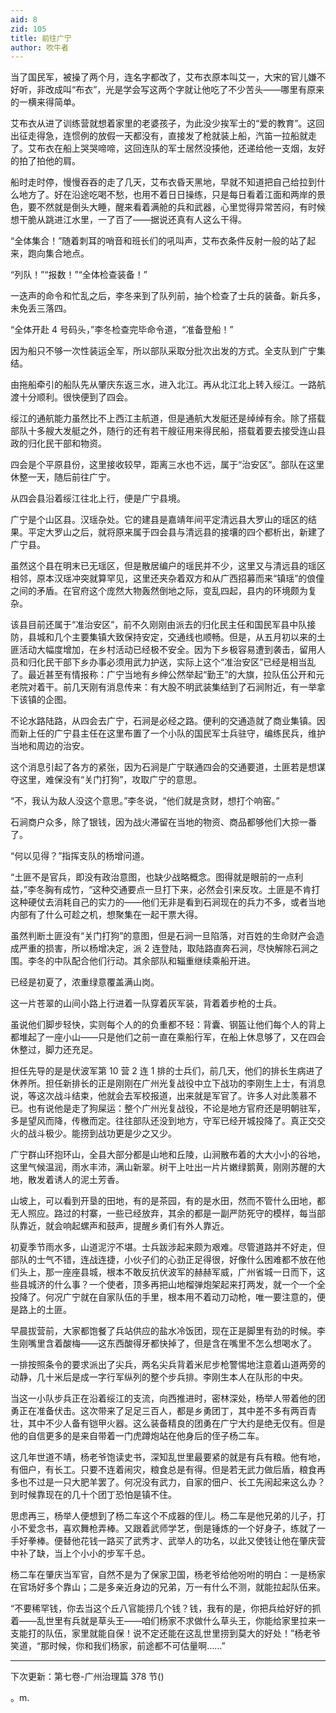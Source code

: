 ```yaml
---
aid: 8
zid: 105
title: 前往广宁
author: 吹牛者
---
```


当了国民军，被操了两个月，连名字都改了，艾布衣原本叫艾一，大宋的官儿嫌不好听，非改成叫“布衣”，光是学会写这两个字就让他吃了不少苦头――哪里有原来的一横来得简单。

艾布衣从进了训练营就想着家里的老婆孩子，为此没少挨军士的“爱的教育”。这回出征走得急，连惯例的放假一天都没有，直接发了枪就装上船，汽笛一拉船就走了。艾布衣在船上哭哭啼啼，这回连队的军士居然没揍他，还递给他一支烟，友好的拍了拍他的肩。

船时走时停，慢慢吞吞的走了几天，艾布衣昏天黑地，早就不知道把自己给拉到什么地方了。好在沿途吃喝不愁，也用不着日日操练，只是每日看着江面和两岸的景色，要不然就是倒头大睡，醒来看着满舱的兵和武器，心里觉得异常苦闷，有时候想干脆从跳进江水里，一了百了――据说还真有人这么干得。

“全体集合！”随着刺耳的哨音和班长们的吼叫声，艾布衣条件反射一般的站了起来，跑向集合地点。

“列队！”“报数！”“全体检查装备！”

一迭声的命令和忙乱之后，李冬来到了队列前，抽个检查了士兵的装备。新兵多，未免丢三落四。

“全体开赴 4 号码头，”李冬检查完毕命令道，“准备登船！”

因为船只不够一次性装运全军，所以部队采取分批次出发的方式。全支队到广宁集结。

由拖船牵引的船队先从肇庆东返三水，进入北江。再从北江北上转入绥江。一路航渡十分顺利。很快便到了四会。

绥江的通航能力虽然比不上西江主航道，但是通航大发艇还是绰绰有余。除了搭载部队十多艘大发艇之外，随行的还有若干艘征用来得民船，搭载着要去接受连山县政的归化民干部和物资。

四会是个平原县份，这里接收较早，距离三水也不远，属于“治安区”。部队在这里休整一天，随后前往广宁。

从四会县沿着绥江往北上行，便是广宁县境。

广宁是个山区县。汉瑶杂处。它的建县是嘉靖年间平定清远县大罗山的瑶区的结果。平定大罗山之后，就将原来属于四会县与清远县的接壤的四个都析出，新建了广宁县。

虽然这个县在明末已无瑶区，但是散居编户的瑶民并不少，这里又与清远县的瑶区相邻，原本汉瑶冲突就算罕见，这里还夹杂着双方和从广西招募而来“镇瑶”的俍僮之间的矛盾。在官府这个庞然大物轰然倒地之际，变乱四起，县内的环境颇为复杂。

该县目前还属于“准治安区”，前不久刚刚由派去的归化民主任和国民军县中队接防，县城和几个主要集镇大致保持安定，交通线也顺畅。但是，从五月初以来的土匪活动大幅度增加，在乡村活动已经极不安全。因为下乡极容易遭到袭击，留用人员和归化民干部下乡办事必须用武力护送，实际上这个“准治安区”已经是相当乱了。最近甚至有情报称：广宁当地有乡绅公然举起“勤王”的大旗，拉队伍公开和元老院对着干。前几天刚有消息传来：有大股不明武装集结到了石涧附近，有一举拿下该镇的企图。

不论水路陆路，从四会去广宁，石涧是必经之路。便利的交通造就了商业集镇。因而新上任的广宁县主任在这里布置了一个小队的国民军士兵驻守，编练民兵，维护当地和周边的治安。

这个消息引起了各方的紧张，因为石涧是广宁联通四会的交通要道，土匪若是想谋夺这里，难保没有“关门打狗”，攻取广宁的意思。

“不，我认为敌人没这个意思。”李冬说，“他们就是贪财，想打个响窑。”

石涧商户众多，除了银钱，因为战火滞留在当地的物资、商品都够他们大掠一番了。

“何以见得？”指挥支队的杨增问道。

“土匪不是官兵，即没有政治意图，也缺少战略概念。图得就是眼前的一点利益，”李冬胸有成竹，“这种交通要点一旦打下来，必然会引来反攻。土匪是不肯打这种硬仗去消耗自己的实力的――他们无非是看到石涧现在的兵力不多，或者当地内部有了什么可趁之机，想聚集在一起干票大得。

虽然判断土匪没有“关门打狗”的意图，但是石涧一旦陷落，对百姓的生命财产会造成严重的损害，所以杨增决定，派 2 连登陆，取陆路直奔石涧，尽快解除石涧之围。李冬的中队配合他们行动。其余部队和辎重继续乘船开进。

已经是初夏了，浓重绿意覆盖满山岗。

这一片苍翠的山间小路上行进着一队穿着灰军装，背着着步枪的士兵。

虽说他们脚步轻快，实则每个人的的负重都不轻：背囊、钢盔让他们每个人的背上都堆起了一座小山――只是他们之前一直在乘船行军，在船上休息够了，又在四会休整过，脚力还充足。

担任先导的是是伏波军第 10 营 2 连 1 排的士兵们，前几天，他们的排长生病进了休养所。担任新排长的正是刚刚在广州光复战役中立下战功的李刚生上士，有消息说，等这次战斗结束，他就会去军校报道，出来就是军官了。许多人对此羡慕不已。也有说他是走了狗屎运：整个广州光复战役，不论是地方官府还是明朝驻军，多是望风而降，传檄而定。往往部队还没到地方，守军已经开城投降了。真正交交火的战斗极少。能捞到战功更是少之又少。

广宁群山环抱环山，全县大部分都是山地和丘陵，山涧散布着的大大小小的谷地，这里气候温润，雨水丰沛，满山新翠。树干上吐出一片片嫩绿鹅黄，刚刚苏醒的大地，散发着诱人的泥土芳香。

山坡上，可以看到开垦的田地，有的是茶园，有的是水田，然而不管什么田地，都无人照应。路过的村寨，一些已经放弃，其余的都是一副严防死守的模样，每当部队靠近，就会响起螺声和鼓声，提醒乡勇们有外人靠近。

初夏季节雨水多，山道泥泞不堪。士兵跋涉起来颇为艰难。尽管道路并不好走，但部队的士气不错，连战连捷，小伙子们的心劲正足得很，好像什么困难都不放在他们头上，那一座座县城，根本不敢反抗伏波军的赫赫军威，广州省城一日而下，这些县城济的什么事？一个使者，顶多再把山地榴弹炮架起来打两发，就一个一个全投降了。何况广宁就在自家队伍的手里，根本用不着动刀动枪，唯一要注意的，便是路上的土匪。

早晨拔营前，大家都饱餐了兵站供应的盐水冷饭团，现在正是脚里有劲的时候。李生刚嘴里含着酸梅――这东西酸得牙都快掉了，但是含在嘴里不怎么想喝水了。

一排按照条令的要求派出了尖兵，两名尖兵背着米尼步枪警惕地注意着山道两旁的动静，几十米后是成一字行军纵列的整个步兵排。李刚生本人在队形的中央。

当这一小队步兵正在沿着绥江的支流，向西推进时，密林深处，杨举人带着他的团勇正在准备伏击。这次带来了足足三百人，都是乡勇团丁，其中差不多有两百青壮，其中不少人备有铠甲火器。这么装备精良的团勇在广宁大约是绝无仅有。但是他的自信更多的是来自带着一门虎蹲炮站在他身后的侄子杨二车。

这几年世道不靖，杨老爷饱读史书，深知乱世里最要紧的就是有兵有粮。他有地，有佃户，有长工。只要不连着闹灾，粮食总是有得。但是若无武力做后盾，粮食再多也不过是一只大肥羊罢了。何况没有武力，自家的佃户、长工先闹起来这么办？到时候靠现在的几十个团丁恐怕是镇不住。

思虑再三，杨举人便想到了杨二车这个不成器的侄儿。杨二车是他兄弟的儿子，打小不爱念书，喜欢舞枪弄棒。又跟着武师学艺，倒是锤炼的一个好身子，练就了一手好拳棒。便替他花钱一路买了武秀才、武举人的功名，以此又使钱让他在肇庆营中补了缺，当上个小小的步军千总。

杨二车在肇庆当军官，自然不是为了保家卫国，杨老爷给他吩咐的明白：一是杨家在官场好多个靠山；二是多亲近身边的兄弟，万一有什么不测，就能拉起队伍来。

“不要稀罕钱，你去当这个丘八官能捞几个钱？钱，我有的是，你把兵给好好的抓着――乱世里有兵就是草头王――咱们杨家不求做什么草头王，你能给家里拉来一支能打的队伍，家里就能自保！说不定还能在这乱世里捞到莫大的好处！”杨老爷笑道，“那时候，你和我们杨家，前途都不可估量啊……”

---

下次更新：第七卷-广州治理篇 378 节()

。m.
